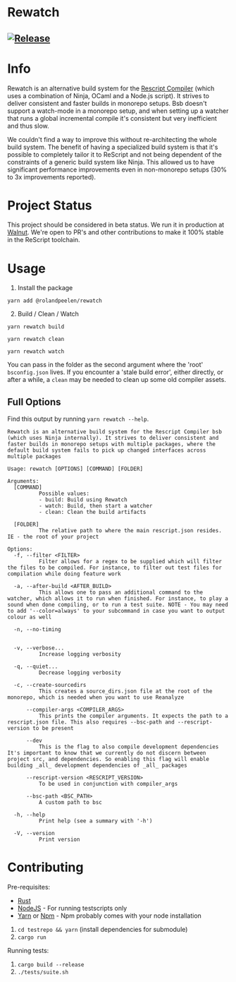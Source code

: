 # Rewatch

## [![Release](https://github.com/rolandpeelen/rewatch/actions/workflows/build.yml/badge.svg?branch=master&event=release)](https://github.com/rolandpeelen/rewatch/actions/workflows/build.yml)

# Info

Rewatch is an alternative build system for the [Rescript Compiler](https://rescript-lang.org/) (which uses a combination of Ninja, OCaml and a Node.js script). It strives to deliver consistent and faster builds in monorepo setups. Bsb doesn't support a watch-mode in a monorepo setup, and when setting up a watcher that runs a global incremental compile it's consistent but very inefficient and thus slow. 

We couldn't find a way to improve this without re-architecting the whole build system. The benefit of having a specialized build system is that it's possible to completely tailor it to ReScript and not being dependent of the constraints of a generic build system like Ninja. This allowed us to have significant performance improvements even in non-monorepo setups (30% to 3x improvements reported).

# Project Status

This project should be considered in beta status. We run it in production at [Walnut](https://github.com/teamwalnut/). We're open to PR's and other contributions to make it 100% stable in the ReScript toolchain.

# Usage

  1. Install the package

  ```
  yarn add @rolandpeelen/rewatch
  ```

  2. Build / Clean / Watch

  ```
  yarn rewatch build
  ```

  ```
  yarn rewatch clean
  ```

  ```
  yarn rewatch watch
  ```

  You can pass in the folder as the second argument where the 'root' `bsconfig.json` lives. If you encounter a 'stale build error', either directly, or after a while, a `clean` may be needed to clean up some old compiler assets.

## Full Options

Find this output by running `yarn rewatch --help`.

```
Rewatch is an alternative build system for the Rescript Compiler bsb (which uses Ninja internally). It strives to deliver consistent and faster builds in monorepo setups with multiple packages, where the default build system fails to pick up changed interfaces across multiple packages

Usage: rewatch [OPTIONS] [COMMAND] [FOLDER]

Arguments:
  [COMMAND]
          Possible values:
          - build: Build using Rewatch
          - watch: Build, then start a watcher
          - clean: Clean the build artifacts

  [FOLDER]
          The relative path to where the main rescript.json resides. IE - the root of your project

Options:
  -f, --filter <FILTER>
          Filter allows for a regex to be supplied which will filter the files to be compiled. For instance, to filter out test files for compilation while doing feature work

  -a, --after-build <AFTER_BUILD>
          This allows one to pass an additional command to the watcher, which allows it to run when finished. For instance, to play a sound when done compiling, or to run a test suite. NOTE - You may need to add '--color=always' to your subcommand in case you want to output colour as well

  -n, --no-timing
          

  -v, --verbose...
          Increase logging verbosity

  -q, --quiet...
          Decrease logging verbosity

  -c, --create-sourcedirs
          This creates a source_dirs.json file at the root of the monorepo, which is needed when you want to use Reanalyze

      --compiler-args <COMPILER_ARGS>
          This prints the compiler arguments. It expects the path to a rescript.json file. This also requires --bsc-path and --rescript-version to be present

      --dev
          This is the flag to also compile development dependencies It's important to know that we currently do not discern between project src, and dependencies. So enabling this flag will enable building _all_ development dependencies of _all_ packages

      --rescript-version <RESCRIPT_VERSION>
          To be used in conjunction with compiler_args

      --bsc-path <BSC_PATH>
          A custom path to bsc

  -h, --help
          Print help (see a summary with '-h')

  -V, --version
          Print version
```

# Contributing

  Pre-requisites:

  - [Rust](https://rustup.rs/)
  - [NodeJS](https://nodejs.org/en/) - For running testscripts only
  - [Yarn](https://yarnpkg.com/) or [Npm](https://www.npmjs.com/) - Npm probably comes with your node installation

  1. `cd testrepo && yarn` (install dependencies for submodule)
  2. `cargo run`

  Running tests:

  1. `cargo build --release`
  2. `./tests/suite.sh`
